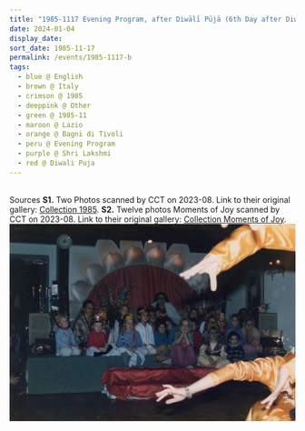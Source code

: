 ```yaml
---
title: "1985-1117 Evening Program, after Diwālī Pūjā (6th Day after Diwālī Day), Bagni di Tivoli (24 kms E of Rome), Lazio, Italy"
date: 2024-01-04
display_date: 
sort_date: 1985-11-17
permalink: /events/1985-1117-b
tags:
  - blue @ English
  - brown @ Italy
  - crimson @ 1985
  - deeppink @ Other
  - green @ 1985-11
  - maroon @ Lazio
  - orange @ Bagni di Tivoli
  - peru @ Evening Program
  - purple @ Shri Lakshmi
  - red @ Diwali Puja
---
```


<br>

<wave-list>
  <list-title color="DarkSeaGreen" width="40">Sources</list-title>
  <list-item color="BlanchedAlmond"  width="300"><b>S1.</b> Two Photos scanned by CCT on 2023-08. Link to their original gallery: <a href="https://eternalmoments.smugmug.com/Collections/Anna-Mancini-Collection/1985/">Collection 1985</a>.</list-item>
  <list-item color="Lavender"  width="300"><b>S2.</b> Twelve photos Moments of Joy scanned by CCT on 2023-08. Link to their original gallery: <a href="https://eternalmoments.smugmug.com/Collections/Anna-Mancini-Collection/Moments-of-Joy">Collection Moments of Joy</a>.</list-item>
</wave-list>

<div style="text-align: center"><img src="/images/1985-1117_Evening_Program,_after_Diwali_Puja_(6th_Day_after_Diwali_Day),_Bagni_di_Tivoli_(24_kms_E_of_Rome),_Lazio,_Italy_01_(from_tif)_(Anna_Mancini_Collection).jpg" /></div>